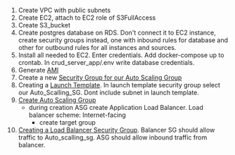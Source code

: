 1. Create VPC with public subnets
2. Create EC2, attach to EC2 role of S3FullAccess
3. Create S3_bucket
4. Create postgres database on RDS. Don't connect it to EC2 instance, create security groups instead, one with inbound rules for database and other
for outbound rules for all instances and sources. 
5. Install all needed to EC2. Enter credentials. Add docker-compose up to crontab. In crud_server_app/.env write database credentials.
6. Generate [AMI](https://catalog.workshops.aws/general-immersionday/en-US/basic-modules/10-ec2/ec2-auto-scaling/ec2-auto-scaling/1-ec2-as#generate-a-custom-ami-of-the-web-server-created-in-the-ec2-linux-lab:)
7. Create a new [Security Group for our Auto Scaling Group](https://catalog.workshops.aws/general-immersionday/en-US/basic-modules/10-ec2/ec2-auto-scaling/ec2-auto-scaling/1-ec2-as#create-a-new-security-group-for-our-auto-scaling-group:) 
8. Creating a [Launch Template](https://catalog.workshops.aws/general-immersionday/en-US/basic-modules/10-ec2/ec2-auto-scaling/ec2-auto-scaling/2-ec2-as#creating-a-launch-template). In launch template security group select our Auto_Scalling_SG. Dont include subnet in launch template.
9. [Create Auto Scaling Group](https://catalog.workshops.aws/general-immersionday/en-US/basic-modules/10-ec2/ec2-auto-scaling/ec2-auto-scaling/3-ec2-as#create-auto-scaling-group)
    - during creation ASG create Application Load Balancer. Load balancer scheme: Internet-facing
      - create target group
10. [Creating a Load Balancer Security Group](https://catalog.workshops.aws/general-immersionday/en-US/basic-modules/10-ec2/ec2-auto-scaling/ec2-auto-scaling/4-ec2-as#creating-a-load-balancer-security-group). Balancer SG should allow traffic to Auto_scalling_sg. ASG should allow inbound traffic from balancer.